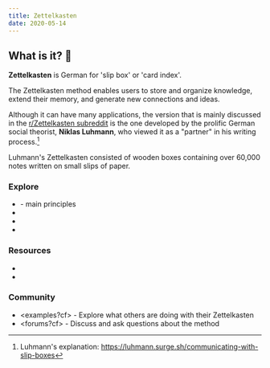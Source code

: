 ```yaml
---
title: Zettelkasten
date: 2020-05-14
---
```


## What is it? 🤔

**Zettelkasten** is German for 'slip box' or 'card index'.

The Zettelkasten method enables users to store and organize knowledge, extend their memory, and generate new connections and ideas. 

Although it can have many applications, the version that is mainly discussed in the [r/Zettelkasten subreddit](https://www.reddit.com/r/Zettelkasten/) is the one developed by the prolific German social theorist, **Niklas Luhmann**, who viewed it as a "partner" in his writing process.[^1]

[^1]: Luhmann's explanation: <https://luhmann.surge.sh/communicating-with-slip-boxes>

Luhmann's Zettelkasten consisted of wooden boxes containing over 60,000 notes written on small slips of paper.

### Explore

* <what-is-it> - main principles
* <what-does-it-do>
* <why-different>
* <how-to-implement>

### Resources

* <articles>
* <books>

### Community

* <examples?cf> - Explore what others are doing with their Zettelkasten
* <forums?cf> - Discuss and ask questions about the method


